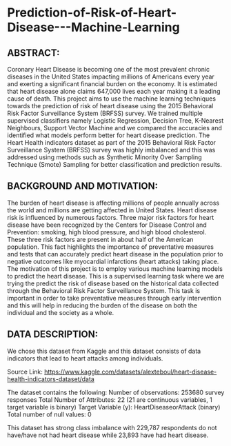 # Prediction-of-Risk-of-Heart-Disease---Machine-Learning
## ABSTRACT:
Coronary Heart Disease is becoming one of the most prevalent chronic diseases in the United States impacting millions of Americans every year and exerting a significant financial burden on the economy. It is estimated that heart disease alone claims 647,000 lives each year making it a leading cause of death. This project aims to use the machine learning techniques towards the prediction of risk of heart disease using the 2015 Behavioral Risk Factor Surveillance System (BRFSS) survey. We trained multiple supervised classifiers namely Logistic Regression, Decision Tree, K-Nearest Neighbours, Support Vector Machine and we compared the accuracies and identified what models perform better for heart disease prediction. The Heart Health indicators dataset as part of the 2015 Behavioral Risk Factor Surveillance System (BRFSS) survey was highly imbalanced and this was addressed using methods such as Synthetic Minority Over Sampling Technique (Smote) Sampling for better classification and prediction results.

## BACKGROUND AND MOTIVATION:
The burden of heart disease is affecting millions of people annually across the world and millions are getting affected in United States. Heart disease risk is influenced by numerous factors. Three major risk factors for heart disease have been recognized by the Centers for Disease Control and Prevention: smoking, high blood pressure, and high blood cholesterol. These three risk factors are present in about half of the American population. This fact highlights the importance of preventative measures and tests that can accurately predict heart disease in the population prior to negative outcomes like myocardial infarctions (heart attacks) taking place.
The motivation of this project is to employ various machine learning models to predict the heart disease. This is a supervised learning task where we are trying the predict the risk of disease based on the historical data collected through the Behavioral Risk Factor Surveillance System. This task is important in order to take preventative measures through early intervention and this will help in reducing the burden of the disease on both the individual and the society as a whole.

## DATA DESCRIPTION:
We chose this dataset from Kaggle and this dataset consists of data indicators that lead to heart attacks among individuals.

Source Link: https://www.kaggle.com/datasets/alexteboul/heart-disease-health-indicators-dataset/data

The dataset contains the following:
Number of observations: 253680 survey responses
Total Number of Attributes: 22 (21 are continuous variables, 1 target variable is binary)
Target Variable (y): HeartDiseaseorAttack (binary)
Total number of null values: 0
 
This dataset has strong class imbalance with 229,787 respondents do not have/have not had heart disease while 23,893 have had heart disease.
